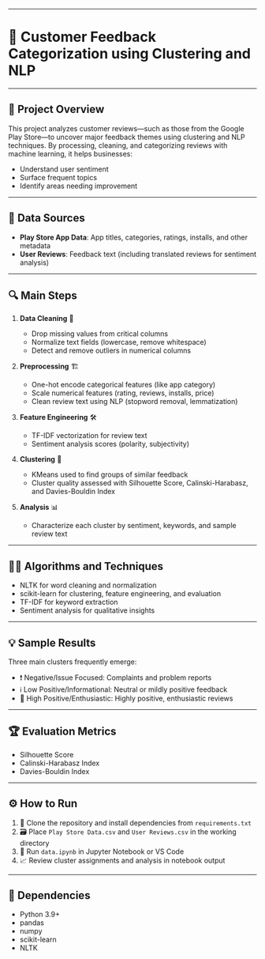 

***

# 📝 Customer Feedback Categorization using Clustering and NLP

***

## 📌 Project Overview
This project analyzes customer reviews—such as those from the Google Play Store—to uncover major feedback themes using clustering and NLP techniques. By processing, cleaning, and categorizing reviews with machine learning, it helps businesses:
- Understand user sentiment
- Surface frequent topics
- Identify areas needing improvement

***

## 📂 Data Sources
- **Play Store App Data**: App titles, categories, ratings, installs, and other metadata
- **User Reviews**: Feedback text (including translated reviews for sentiment analysis)

***

## 🔍 Main Steps

1. **Data Cleaning** 🧹
    - Drop missing values from critical columns
    - Normalize text fields (lowercase, remove whitespace)
    - Detect and remove outliers in numerical columns

2. **Preprocessing** 🏗️
    - One-hot encode categorical features (like app category)
    - Scale numerical features (rating, reviews, installs, price)
    - Clean review text using NLP (stopword removal, lemmatization)

3. **Feature Engineering** 🛠️
    - TF-IDF vectorization for review text
    - Sentiment analysis scores (polarity, subjectivity)

4. **Clustering** 🧩
    - KMeans used to find groups of similar feedback
    - Cluster quality assessed with Silhouette Score, Calinski-Harabasz, and Davies-Bouldin Index

5. **Analysis** 📊
    - Characterize each cluster by sentiment, keywords, and sample review text

***

## 🧑‍💻 Algorithms and Techniques

- NLTK for word cleaning and normalization
- scikit-learn for clustering, feature engineering, and evaluation
- TF-IDF for keyword extraction
- Sentiment analysis for qualitative insights

***

## 💡 Sample Results

Three main clusters frequently emerge:
- ❗ Negative/Issue Focused: Complaints and problem reports
- ℹ️ Low Positive/Informational: Neutral or mildly positive feedback
- 🌟 High Positive/Enthusiastic: Highly positive, enthusiastic reviews

***

## 🏆 Evaluation Metrics

- Silhouette Score
- Calinski-Harabasz Index
- Davies-Bouldin Index

***

## ⚙️ How to Run

1. 🔽 Clone the repository and install dependencies from `requirements.txt`
2. 🗃️ Place `Play Store Data.csv` and `User Reviews.csv` in the working directory
3. 📓 Run `data.ipynb` in Jupyter Notebook or VS Code
4. 📈 Review cluster assignments and analysis in notebook output

***

## 🧩 Dependencies

- Python 3.9+
- pandas
- numpy
- scikit-learn
- NLTK
